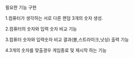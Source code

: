 필요한 기능 구현 

1.컴퓨터가 생각하는 서로 다른 랜덤 3개의 숫자 생성.

2.컴퓨터의 숫자와 입력 숫자 비교 기능

3.컴퓨터 숫자와 입력숫자 비교 결과(볼,스트라이크,낫싱) 출력 기능

4.3개의 숫자를 맞출경우 게임종료 및 재시작 하는 기능